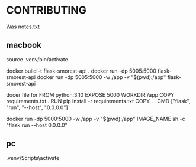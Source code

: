 # CONTRIBUTING
Was notes.txt

## macbook
source .venv/bin/activate  

docker build -t flask-smorest-api .
docker run -dp 5005:5000 flask-smorest-api
docker run -dp 5005:5000  -w /app -v "$(pwd):/app" flask-smorest-api

docer file for
FROM python:3.10
EXPOSE 5000
WORKDIR /app
COPY requirements.txt .
RUN pip install -r requirements.txt
COPY . .
CMD ["flask", "run", "--host", "0.0.0.0"]

docker run -dp 5000:5000  -w /app -v "$(pwd):/app" IMAGE_NAME sh -c "flask run --host 0.0.0.0"

## pc
.venv\Scripts\activate